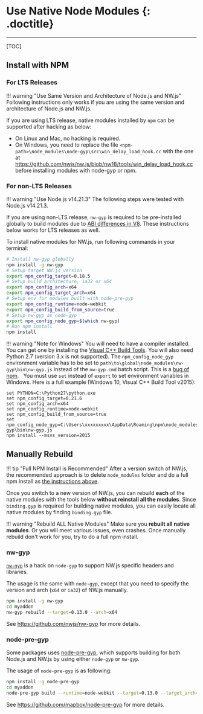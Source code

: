 # Use Native Node Modules {: .doctitle}
---

[TOC]

## Install with NPM

### For LTS Releases

!!! warning "Use Same Version and Architecture of Node.js and NW.js"
    Following instructions only works if you are using the same version and architecture of Node.js and NW.js.

If you are using LTS release, native modules installed by `npm` can be supported after hacking as below:

* On Linux and Mac, no hacking is required.
* On Windows, you need to replace the file
`<npm-path>\node_modules\node-gyp\src\win_delay_load_hook.cc` with the one at https://github.com/nwjs/nw.js/blob/nw18/tools/win_delay_load_hook.cc before installing modules with node-gyp or npm.

### For non-LTS Releases

!!! warning "Use Node.js v14.21.3"
    The following steps were tested with Node.js v14.21.3.

If you are using non-LTS release, `nw-gyp` is required to be pre-installed globally to build modules due to [ABI differences in V8](https://github.com/nwjs/nw.js/issues/5025). These instructions below works for LTS releases as well.

To install native modules for NW.js, run following commands in your terminal:

```bash
# Install nw-gyp globally
npm install -g nw-gyp
# Setup target NW.js version
export npm_config_target=0.18.5
# Setup build architecture, ia32 or x64
export npm_config_arch=x64
export npm_config_target_arch=x64
# Setup env for modules built with node-pre-gyp
export npm_config_runtime=node-webkit
export npm_config_build_from_source=true
# Setup nw-gyp as node-gyp
export npm_config_node_gyp=$(which nw-gyp)
# Run npm install
npm install
```

!!! warning "Note for Windows"
    You will need to have a compiler installed. You can get one by installing the [Visual C++ Build Tools](http://landinghub.visualstudio.com/visual-cpp-build-tools). You will also need Python 2.7 (version 3.x is not supported).
    The `npm_config_node_gyp` environment variable has to be set to `path\to\global\node_modules\nw-gyp\bin\nw-gyp.js` instead of the `nw-gyp.cmd` batch script. This is a [bug of npm](https://github.com/npm/npm/issues/14543).
    You must use `set` instead of `export` to set environment variables in Windows. Here is a full example (Windows 10, Visual C++ Build Tool v2015): 
    
```Batchfile
set PYTHON=C:\Python27\python.exe
set npm_config_target=0.21.6
set npm_config_arch=x64
set npm_config_runtime=node-webkit
set npm_config_build_from_source=true
set npm_config_node_gyp=C:\Users\xxxxxxxxx\AppData\Roaming\npm\node_modules\nw-gyp\bin\nw-gyp.js
npm install --msvs_version=2015
```

## Manually Rebuild

!!! tip "Full NPM Install is Recommended"
    After a version switch of NW.js, the recommended approach is to delete `node_modules` folder and do a full npm install as [the instructions above](#install-with-npm).

Once you switch to a new version of NW.js, you can rebuild **each** of the native modules with the tools below **without reinstall all the modules**. Since `binding.gyp` is required for building native modules, you can easily locate all native modules by finding `binding.gyp` file.

!!! warning "Rebuild ALL Native Modules"
    Make sure you **rebuilt all native modules**. Or you will meet various issues, even crashes. Once manually rebuild don't work for you, try to do a full npm install.

### nw-gyp

[`nw-gyp`](https://github.com/nwjs/nw-gyp) is a hack on `node-gyp` to support NW.js specific headers and libraries.

The usage is the same with `node-gyp`, except that you need to specify the version and arch (`x64` or `ia32`) of NW.js manually.

````bash
npm install -g nw-gyp
cd myaddon
nw-gyp rebuild --target=0.13.0 --arch=x64
````

See https://github.com/nwjs/nw-gyp for more details.

### node-pre-gyp

Some packages uses [node-pre-gyp](https://github.com/mapbox/node-pre-gyp), which supports building for both Node.js and NW.js by using either `node-gyp` or `nw-gyp`.

The usage of `node-pre-gyp` is as following:

````bash
npm install -g node-pre-gyp
cd myaddon
node-pre-gyp build --runtime=node-webkit --target=0.13.0 --target_arch=x64
````

See https://github.com/mapbox/node-pre-gyp for more details.

